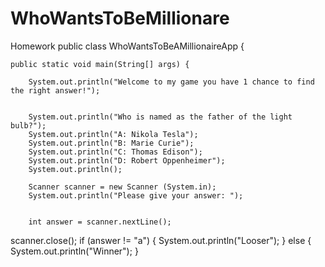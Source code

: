 # WhoWantsToBeMillionare
Homework
public class WhoWantsToBeAMillionaireApp {

    public static void main(String[] args) {

        System.out.println("Welcome to my game you have 1 chance to find the right answer!");


        System.out.println("Who is named as the father of the light bulb?");
        System.out.println("A: Nikola Tesla");
        System.out.println("B: Marie Curie");
        System.out.println("C: Thomas Edison");
        System.out.println("D: Robert Oppenheimer");
        System.out.println();

        Scanner scanner = new Scanner (System.in);
        System.out.println("Please give your answer: ");


        int answer = scanner.nextLine();

scanner.close();
        if (answer != "a") {
            System.out.println("Looser");
        } else {
            System.out.println("Winner");
        }

